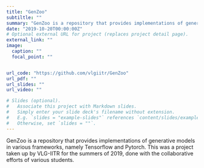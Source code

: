 ```yaml
---
title: "GenZoo"
subtiltle: ""
summary: "GenZoo is a repository that provides implementations of generative models in various frameworks"
date: "2019-10-20T00:00:00Z"
# Optional external URL for project (replaces project detail page).
external_link: ""
image:
  caption: ""
  focal_point: ""


url_code: "https://github.com/vlgiitr/GenZoo"
url_pdf: ""
url_slides: ""
url_video: ""

# Slides (optional).
#   Associate this project with Markdown slides.
#   Simply enter your slide deck's filename without extension.
#   E.g. `slides = "example-slides"` references `content/slides/example-slides.md`.
#   Otherwise, set `slides = ""`.
---
```


GenZoo is a repository that provides implementations of generative models in various frameworks, namely Tensorflow and Pytorch. This was a project taken up by VLG-IITR for the summers of 2019, done with the collaborative efforts of various students.



